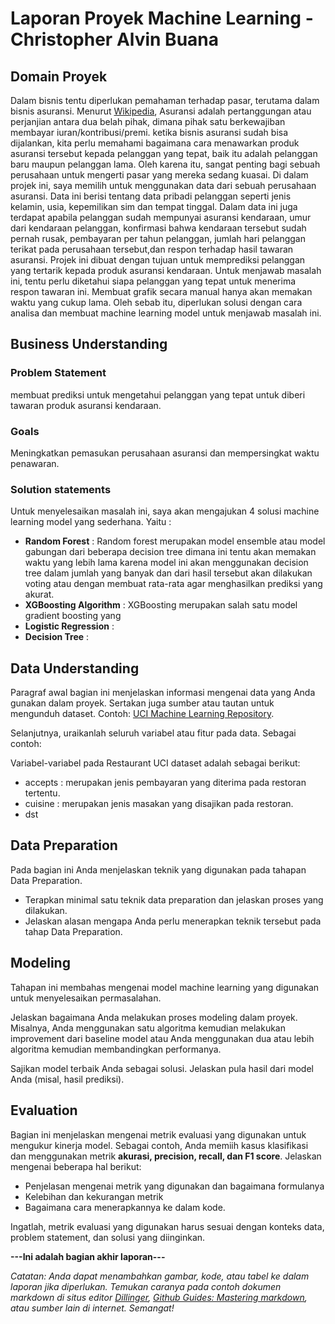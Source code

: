 # Laporan Proyek Machine Learning - Christopher Alvin Buana

## Domain Proyek
Dalam bisnis tentu diperlukan pemahaman terhadap pasar, terutama dalam bisnis asuransi. Menurut [Wikipedia](https://id.wikipedia.org/wiki/Asuransi), Asuransi adalah pertanggungan atau perjanjian antara dua belah pihak, dimana pihak satu berkewajiban membayar iuran/kontribusi/premi. ketika bisnis asuransi sudah bisa dijalankan, kita perlu memahami bagaimana cara menawarkan produk asuransi tersebut kepada pelanggan yang tepat, baik itu adalah pelanggan baru maupun pelanggan lama. Oleh karena itu, sangat penting bagi sebuah perusahaan untuk mengerti pasar yang mereka sedang kuasai. Di dalam projek ini, saya memilih untuk menggunakan data dari sebuah perusahaan asuransi. Data ini berisi tentang data pribadi pelanggan seperti jenis kelamin, usia, kepemilikan sim dan tempat tinggal. Dalam data ini juga terdapat apabila pelanggan sudah mempunyai asuransi kendaraan, umur dari kendaraan pelanggan, konfirmasi bahwa kendaraan tersebut sudah pernah rusak, pembayaran per tahun pelanggan, jumlah hari pelanggan terikat pada perusahaan tersebut,dan respon terhadap hasil tawaran asuransi. Projek ini dibuat dengan tujuan untuk memprediksi pelanggan yang tertarik kepada produk asuransi kendaraan. Untuk menjawab masalah ini, tentu perlu diketahui siapa pelanggan yang tepat untuk menerima respon tawaran ini. Membuat grafik secara manual hanya akan memakan waktu yang cukup lama. Oleh sebab itu, diperlukan solusi dengan cara analisa dan membuat machine learning model untuk menjawab masalah ini.
## Business Understanding

### Problem Statement
membuat prediksi untuk mengetahui pelanggan yang tepat untuk diberi tawaran produk asuransi kendaraan.

### Goals
Meningkatkan pemasukan perusahaan asuransi dan mempersingkat waktu penawaran.

### Solution statements
Untuk menyelesaikan masalah ini, saya akan mengajukan 4 solusi machine learning model yang sederhana. Yaitu :
- **Random Forest** : Random forest merupakan model ensemble atau model gabungan dari beberapa decision tree dimana ini tentu akan memakan waktu yang lebih lama karena model ini akan menggunakan decision tree dalam jumlah yang banyak dan dari hasil tersebut akan dilakukan voting atau dengan membuat rata-rata agar menghasilkan prediksi yang akurat.
- **XGBoosting Algorithm** : XGBoosting merupakan salah satu model gradient boosting yang 
- **Logistic Regression** :
- **Decision Tree** :

## Data Understanding
Paragraf awal bagian ini menjelaskan informasi mengenai data yang Anda gunakan dalam proyek. Sertakan juga sumber atau tautan untuk mengunduh dataset. Contoh: [UCI Machine Learning Repository](https://archive.ics.uci.edu/ml/datasets/Restaurant+%26+consumer+data).

Selanjutnya, uraikanlah seluruh variabel atau fitur pada data. Sebagai contoh:  

Variabel-variabel pada Restaurant UCI dataset adalah sebagai berikut:
- accepts : merupakan jenis pembayaran yang diterima pada restoran tertentu.
- cuisine : merupakan jenis masakan yang disajikan pada restoran.
- dst

## Data Preparation
Pada bagian ini Anda menjelaskan teknik yang digunakan pada tahapan Data Preparation. 
- Terapkan minimal satu teknik data preparation dan jelaskan proses yang dilakukan.
- Jelaskan alasan mengapa Anda perlu menerapkan teknik tersebut pada tahap Data Preparation. 

## Modeling
Tahapan ini membahas mengenai model machine learning yang digunakan untuk menyelesaikan permasalahan. 

Jelaskan bagaimana Anda melakukan proses modeling dalam proyek. Misalnya, Anda menggunakan satu algoritma kemudian melakukan improvement dari baseline model atau Anda menggunakan dua atau lebih algoritma kemudian membandingkan performanya.

Sajikan model terbaik Anda sebagai solusi.
Jelaskan pula hasil dari model Anda (misal, hasil prediksi).

## Evaluation
Bagian ini menjelaskan mengenai metrik evaluasi yang digunakan untuk mengukur kinerja model. Sebagai contoh, Anda memiih kasus klasifikasi dan menggunakan metrik **akurasi, precision, recall, dan F1 score**. Jelaskan mengenai beberapa hal berikut:
- Penjelasan mengenai metrik yang digunakan dan bagaimana formulanya
- Kelebihan dan kekurangan metrik
- Bagaimana cara menerapkannya ke dalam kode.

Ingatlah, metrik evaluasi yang digunakan harus sesuai dengan konteks data, problem statement, dan solusi yang diinginkan.

**---Ini adalah bagian akhir laporan---**

_Catatan:_
_Anda dapat menambahkan gambar, kode, atau tabel ke dalam laporan jika diperlukan. Temukan caranya pada contoh dokumen markdown di situs editor [Dillinger](https://dillinger.io/), [Github Guides: Mastering markdown](https://guides.github.com/features/mastering-markdown/), atau sumber lain di internet. Semangat!_

